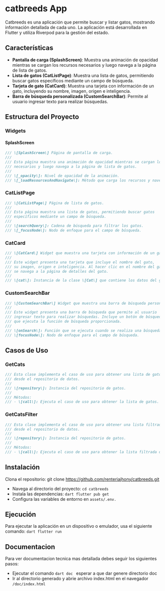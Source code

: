 # catbreeds App

Catbreeds es una aplicación que permite buscar y listar gatos, mostrando información detallada de cada uno. La aplicación está desarrollada en Flutter y utiliza Riverpod para la gestión del estado.

## Características

- **Pantalla de carga (SplashScreen)**: Muestra una animación de opacidad mientras se cargan los recursos necesarios y luego navega a la página de lista de gatos.
- **Lista de gatos (CatListPage)**: Muestra una lista de gatos, permitiendo buscar gatos específicos mediante un campo de búsqueda.
- **Tarjeta de gato (CatCard)**: Muestra una tarjeta con información de un gato, incluyendo su nombre, imagen, origen e inteligencia.
- **Barra de búsqueda personalizada (CustomSearchBar)**: Permite al usuario ingresar texto para realizar búsquedas.

## Estructura del Proyecto

### Widgets

#### SplashScreen

```dart
/// \[SplashScreen\] Página de pantalla de carga.
///
/// Esta página muestra una animación de opacidad mientras se cargan los recursos
/// necesarios y luego navega a la página de lista de gatos.
///
/// \[_opacity\]: Nivel de opacidad de la animación.
/// \[_loadResourcesAndNavigate\]: Método que carga los recursos y navega a la siguiente página.
```

### CatListPage
```dart 
/// \[CatListPage\] Página de lista de gatos.
///
/// Esta página muestra una lista de gatos, permitiendo buscar gatos
/// específicos mediante un campo de búsqueda.
///
/// \[searchQuery\]: Cadena de búsqueda para filtrar los gatos.
/// \[_focusNode\]: Nodo de enfoque para el campo de búsqueda.
```

### CatCard
```dart
/// \[CatCard\] Widget que muestra una tarjeta con información de un gato.
///
/// Este widget presenta una tarjeta que incluye el nombre del gato,
/// su imagen, origen e inteligencia. Al hacer clic en el nombre del gato,
/// se navega a la página de detalles del gato.
///
/// \[cat\]: Instancia de la clase \[Cat\] que contiene los datos del gato.
```

### CustomSearchBar
```dart
/// \[CustomSearchBar\] Widget que muestra una barra de búsqueda personalizada.
///
/// Este widget presenta una barra de búsqueda que permite al usuario
/// ingresar texto para realizar búsquedas. Incluye un botón de búsqueda
/// que ejecuta la función de búsqueda proporcionada.
///
/// \[onSearch\]: Función que se ejecuta cuando se realiza una búsqueda.
/// \[focusNode\]: Nodo de enfoque para el campo de búsqueda.
```
## Casos de Uso
### GetCats
```dart
/// Esta clase implementa el caso de uso para obtener una lista de gatos
/// desde el repositorio de datos.
///
/// \[repository\]: Instancia del repositorio de gatos.
///
/// Métodos:
/// - \[call\]: Ejecuta el caso de uso para obtener la lista de gatos.
```

### GetCatsFilter
```dart
/// Esta clase implementa el caso de uso para obtener una lista filtrada de gatos
/// desde el repositorio de datos.
///
/// \[repository\]: Instancia del repositorio de gatos.
///
/// Métodos:
/// - \[call\]: Ejecuta el caso de uso para obtener la lista filtrada de gatos.
```
## Instalación
Clona el repositorio:
git clone https://github.com/renteriajhony/catbreeds.git
* Navega al directorio del proyecto: ```cd catbreeds```
* Instala las dependencias: ```dart flutter pub get```
* Configura las variables de entorno en `assets/.env.`
## Ejecución
Para ejecutar la aplicación en un dispositivo o emulador, usa el siguiente comando:
```dart flutter run```

## Documentacion
Para ver documentacion tecnica mas detallada debes seguir los siguientes pasos:

* Ejecutar el comando ```dart doc ``` esperar a que dar genere directorio doc
* Ir al directorio generado y abrie archivo index.html en el navegador ``` /doc/index.html ```
